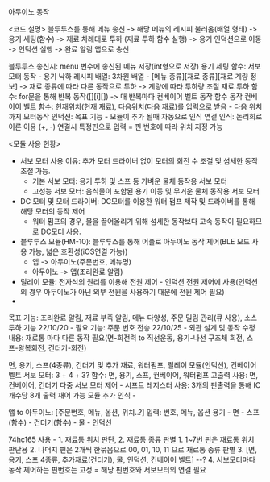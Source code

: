 아두이노 동작

<코드 설명>
블루투스를 통해 메뉴 송신 -> 해당 메뉴의 레시피 불러옴(배열 형태) -> 용기 세팅(함수)
 -> 재료 차례대로 투하 (재료 투하 함수 실행) -> 용기 인덕션으로 이동 -> 인덕션 실행 -> 완료 알림 앱으로 송신
 
블루투스 송신시: menu 변수에 송신된 메뉴 저장(int형으로 저장)
용기 세팅 함수: 서보모터 동작 - 용기 낙하
레시피 배열: 3차원 배열 - [메뉴 종류][재료 종류][재료 계량 정보] -> 재료 종류에 따라 다른 동작으로 투하
                    -> 계량에 따라 투하량 조절
재료 투하 함수: for문을 통해 반복 동작([][i][]) -> 매 반복마다 컨베이어 벨트 동작 함수 동작
컨베이어 벨트 함수: 현재위치(현재 재료), 다음위치(다음 재료)를 입력으로 받음 - 다음 위치까지 모터동작
인덕션: 
목표 기능 - 모듈이 추가 될때 자동으로 인식
연결 인식: 논리회로 이론 이용 (+, -) 연결시 특정핀으로 입력 = 핀 번호에 따라 위치 지정 가능

<모듈 사용 현황>
 - 서보 모터 사용 이유: 추가 모터 드라이버 없이 모터의 회전 수 조절 및 섬세한 동작 조절 가능.
    - 기본 서보 모터: 용기 투하 및 스프 등 가벼운 물체 동작용 서보 모터 
    - 고성능 서보 모터: 음식물이 포함된 용기 이동 및 무거운 물체 동작용 서보 모터
 - DC 모터 및 모터 드라이버: DC모터를 이용한 워터 펌프 제작 및 드라이버를 통해 해당 모터의 동작 제어
    - 워터 펌프의 경우, 물을 끌어올리기 위해 섬세한 동작보다 고속 동작이 필요하므로 DC모터 사용.
 - 블루투스 모듈(HM-10): 블루투스를 통해 어플로 아두이노 동작 제어(BLE 모드 사용 가능, 넓은 호환성(iOS연결 가능))
    - 앱 -> 아두이노(주문번호, 메뉴명)
    - 아두이노 -> 앱(조리완료 알림)
 - 릴레이 모듈: 전자석의 원리를 이용해 전원 제어 - 인덕션 전원 제어에 사용(인덕션의 경우 아두이노가 아닌 외부 전원을 사용하기 때문에 전원 제어 필요)
 - 

목표 기능: 조리완료 알림, 재료 부족 알림, 메뉴 다양성, 주문 밀림 관리(큐 사용), 소스 투하 기능
22/10/20 - 필요 기능: 주문 번호 전송
22/10/25 - 외관 설계 및 동작 수정
    내용: 재료통 마다 다른 동작 필요(면-회전력 to 직선운동, 용기-나선 구조체 회전, 스프-왕복회전, 건더기-회전)

면, 용기, 스프(4종류), 건더기 및 추가 재료, 워터펌프, 릴레이 모듈(인덕션), 컨베이어 벨트
서보 모터: 3 + 4 + 3?
함수: 면, 용기, 스프, 컨베이어, 워터펌프
고출력 사용: 면, 컨베이어, 건더기 
다중 서보 모터 제어 - 시프트 레지스터 사용: 3개의 핀출력을 통해 IC개수당 8개 출력 재어 가능
모듈 추가 인식 - 

앱 to 아두이노: [주문번호, 메뉴, 옵션, 위치..?]
입력: 번호, 메뉴, 옵션
용기 - 면 - 스프(함수) - 건더기(함수) - 물 - 인덕션

74hc165 사용 - 1. 재료통 위치 판단, 2. 재료통 종류 판별
    1. 1~7번 핀은 재료통 위치 판단용
    2. 나머지 핀은 2개씩 한묶음으로 00, 01, 10, 11 으로 재료통 종류 판별
    3. [면, 용기, 스프 4종류, 추가재료(건더기), 물, 인덕션, 컨베이어 벨트] --?
    4. 서보모터마다 동작 제어하는 핀번호는 고정 = 해당 핀번호와 서보모터의 연결 필요
